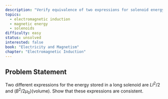 ```yaml
---
description: "Verify equivalence of two expressions for solenoid energy"
topics:
  - electromagnetic induction
  - magnetic energy
  - solenoids
difficulty: easy
status: unsolved
interested: false
book: "Electricity and Magnetism"
chapter: "Electromagnetic Induction"
---
```


## Problem Statement
Two different expressions for the energy stored in a long solenoid are $LI^2/2$ and $(B^2/2\mu_0)(\text{volume})$. Show that these expressions are consistent.